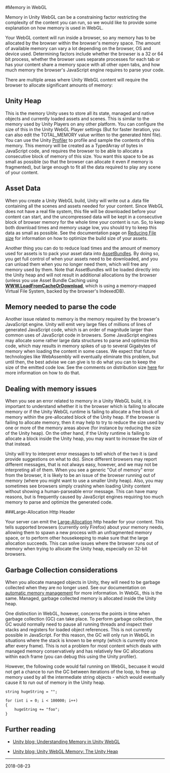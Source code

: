 #Memory in WebGL

Memory in Unity WebGL can be a constraining factor restricting the complexity of the content you can run, so we would like to provide some explanation on how memory is used in WebGL. 

Your WebGL content will run inside a browser, so any memory has to be allocated by the browser within the browser's memory space. The amount of available memory can vary a lot depending on the browser, OS and device used. Determining factors include whether the browser is a 32 or 64 bit process, whether the browser uses separate processes for each tab or has your content share a memory space with all other open tabs, and how much memory the browser's JavaScript engine requires to parse your code.

There are multiple areas where Unity WebGL content will require the browser to allocate significant amounts of memory:

## Unity Heap

This is the memory Unity uses to store all its state, managed and native objects and currently loaded assets and scenes. This is similar to the memory used by Unity Players on any other platform. You can configure the size of this in the Unity WebGL Player settings (But for faster iteration, you can also edit the TOTAL_MEMORY value written to the generated html file). You can use the Unity [Profiler](Profiler) to profile and sample the contents of this memory. This memory will be created as a TypedArray of bytes in JavaScript code, and requires the browser to be able to allocate a consecutive block of memory of this size. You want this space to be as small as possible (so that the browser can allocate it even if memory is fragmented), but large enough to fit all the data required to play any scene of your content.

## Asset Data

When you create a Unity WebGL build, Unity will write out a .data file containing all the scenes and assets needed for your content. Since WebGL does not have a real file system, this file will be downloaded before your content can start, and the uncompressed data will be kept in a consecutive block of browser memory for the whole time your content is run. So, to keep both download times and memory usage low, you should try to keep this data as small as possible. See the documentation page on [Reducing File size](ReducingFilesize) for information on how to optimize the build size of your assets.

Another thing you can do to reduce load times and the amount of memory used for assets is to pack your asset data into [AssetBundles](AssetBundlesIntro). By doing so, you get full control of when your assets need to be downloaded, and you can unload them when you no longer need them, which will free any memory used by them. Note that AssetBundles will be loaded directly into the Unity heap and will not result in additional allocations by the browser (unless you use Asset Bundle Caching using __[WWW.LoadFromCacheOrDownload](ScriptRef:WWW.LoadFromCacheOrDownload.html)__, which is using a memory-mapped Virtual File System, backed by the browser's IndexedDB).

## Memory needed to parse the code

Another issue related to memory is the memory required by the browser's JavaScript engine. Unity will emit very large files of millions of lines of generated JavaScript code, which is an order of magnitude larger than common uses of JavaScript code in browsers. Some JavaScript engines may allocate some rather large data structures to parse and optimize this code, which may results in memory spikes of up to several Gigabytes of memory when loading the content in some cases. We expect that future technologies like WebAssembly will eventually eliminate this problem, but until then, the best advise we can give is to do what you can to keep the size of the emitted code low. See the comments on distribution size [here](webgl-building) for more information on how to do that.

## Dealing with memory issues

When you see an error related to memory in a Unity WebGL build, it is important to understand whether it is the browser which is failing to allocate memory or if the Unity WebGL runtime is failing to allocate a free block of memory within the pre-allocated block of the Unity heap. If the browser is failing to allocate memory, then it may help to try to reduce the size used by one or more of the memory areas above (for instance by reducing the size of the Unity heap). On the other hand, if the Unity runtime is failing to allocate a block inside the Unity heap, you may want to increase the size of that instead.

Unity will try to interpret error messages to tell which of the two it is (and provide suggestions on what to do). Since different browsers may report different messages, that is not always easy, however, and we may not be interpreting all of them. When you see a generic "Out of memory" error from the browser, it is likely to be an issue of the browser running out of memory (where you might want to use a smaller Unity heap). Also, you may sometimes see browsers simply crashing when loading Unity content without showing a human-parseable error message. This can have many reasons, but is frequently caused by JavaScript engines requiring too much memory to parse and optimize the generated code.

###Large-Allocation Http Header

Your server can emit the [Large-Allocation](https://developer.mozilla.org/en-US/docs/Web/HTTP/Headers/Large-Allocation) http header for your content. This tells supported browsers (currently only Firefox) about your memory needs, allowing them to spawn a new process with an unfragmented memory space, or to perform other housekeeping to make sure that the large allocation succeeds. This can solve issues where the browser runs out of memory when trying to allocate the Unity heap, especially on 32-bit browsers.

Garbage Collection considerations
---------------------------------

When you allocate managed objects in Unity, they will need to be garbage collected when they are no longer used. See our documentation on [automatic memory management](UnderstandingAutomaticMemoryManagement) for more information. In WebGL, this is the same. Managed, garbage collected memory is allocated inside the Unity heap.

One distinction in WebGL, however, concerns the points in time when garbage collection (GC) can take place. To perform garbage collection, the GC would normally need to pause all running threads and inspect their stacks and registers for loaded object references. This is not currently possible in JavaScript. For this reason, the GC will only run in WebGL in situations where the stack is known to be empty (which is currently once after every frame). This is not a problem for most content which deals with managed memory conservatively and has relatively few GC allocations within each frame (you can debug this using the Unity profiler). 

However, the following code would fail running on WebGL, becuase it would not get a chance to run the GC between iterations of the loop, to free up memory used by all the intermediate string objects - which would eventually cause it to run out of memory in the Unity heap.

```
string hugeString = "";

for (int i = 0; i < 100000; i++)
{
	hugeString += "foo";
}
```

## Further reading

* [Unity blog: Understanding Memory in Unity WebGL](https://blogs.unity3d.com/2016/09/20/understanding-memory-in-unity-webgl/)

* [Unity blog: Unity WebGL Memory: The Unity Heap](https://blogs.unity3d.com/2016/12/05/unity-webgl-memory-the-unity-heap/)

---

<span class="page-edit"> 2018-08-23  <!-- include IncludeTextAmendPageNoEdit --></span>